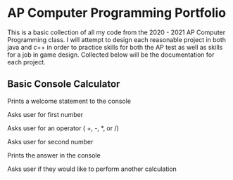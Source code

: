 # AP Computer Programming Portfolio

This is a basic collection of all my code from the 2020 - 2021 AP Computer Programming class. I will attempt to design each reasonable project in both java and c++ in order to practice skills for both the AP test as well as skills for a job in game design. Collected below will be the documentation for each project.

## Basic Console Calculator

Prints a welcome statement to the console

Asks user for first number

Asks user for an operator ( +, -, *, or /)

Asks user for second number

Prints the answer in the console

Asks user if they would like to perform another calculation

